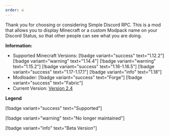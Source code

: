 ```yaml
---
order: a 
---
```


Thank you for choosing or considering Simple Discord RPC. This is a mod that allows you to display Minecraft or a custom Modpack name on your Discord Status, so that other people can see what you are doing.


**Information:**

- Supported Minecraft Versions: [!badge variant="success" text="1.12.2"] [!badge variant="warning" text="1.14.4"] [!badge variant="warning" text="1.15.2"] [!badge variant="success" text="1.16-1.16.5"] [!badge variant="success" text="1.17-1.17.1"] [!badge variant="info" text="1.18"]
- Modloader: [!badge variant="success" text="Forge"] [!badge variant="success" text="Fabric"]
- Current Version: [Version 2.4](https://www.curseforge.com/minecraft/mc-mods/simple-discord-rpc)

**Legend**

[!badge variant="success" text="Supported"]

[!badge variant="warning" text="No longer maintained"]

[!badge variant="info" text="Beta Version"]
